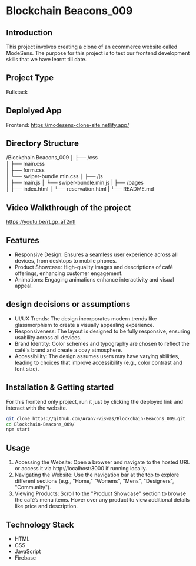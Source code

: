 # Blockchain Beacons_009

## Introduction
This project involves creating a clone of an ecommerce website called ModeSens. The purpose for this project is to test our frontend development skills that we have learnt till date.

## Project Type
Fullstack

## Deplolyed App
Frontend: https://modesens-clone-site.netlify.app/

## Directory Structure
/Blockchain Beacons_009
│
├── /css             
│   ├── main.css   
│   ├── form.css   
│   └── swiper-bundle.min.css 
│
├── /js                
│   ├── main.js 
│   └── swiper-bundle.min.js 
|
├── /pages           
│   ├── index.html 
│   └── reservation.html 
|
└── README.md  

## Video Walkthrough of the project
https://youtu.be/rLgp_aT2ntI

## Features
- Responsive Design: Ensures a seamless user experience across all devices, from desktops to mobile phones.
- Product Showcase: High-quality images and descriptions of café offerings, enhancing customer engagement.
- Animations: Engaging animations enhance interactivity and visual appeal.

## design decisions or assumptions
- UI/UX Trends: The design incorporates modern trends like glassmorphism to create a visually appealing experience.
- Responsiveness: The layout is designed to be fully responsive, ensuring usability across all devices.
- Brand Identity: Color schemes and typography are chosen to reflect the café's brand and create a cozy atmosphere.
- Accessibility: The design assumes users may have varying abilities, leading to choices that improve accessibility (e.g., color contrast and font size).

## Installation & Getting started
For this frontend only project, run it just by clicking the deployed link and interact with the website.

```bash
git clone https://github.com/Aranv-viswas/Blockchain-Beacons_009.git
cd Blockchain-Beacons_009/
npm start
```

## Usage
1. Accessing the Website: Open a browser and navigate to the hosted URL or access it via http://localhost:3000 if running locally.
2. Navigating the Website: Use the navigation bar at the top to explore different sections (e.g., "Home," "Womens", "Mens", "Designers", "Community").
3. Viewing Products: Scroll to the "Product Showcase" section to browse the café’s menu items. Hover over any product to view additional details like price and description.

## Technology Stack
- HTML
- CSS
- JavaScript
- Firebase
